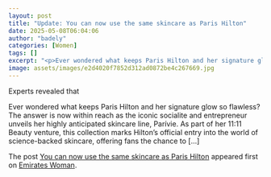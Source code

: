 ```yaml
---
layout: post
title: "Update: You can now use the same skincare as Paris Hilton"
date: 2025-05-08T06:04:06
author: "badely"
categories: [Women]
tags: []
excerpt: "<p>Ever wondered what keeps Paris Hilton and her signature glow so flawless? The answer is now within reach as the iconic socialite and entrepreneur u"
image: assets/images/e2d4020f7852d312ad0872be4c267669.jpg
---
```


Experts revealed that <p>Ever wondered what keeps Paris Hilton and her signature glow so flawless? The answer is now within reach as the iconic socialite and entrepreneur unveils her highly anticipated skincare line, Parívie. As part of her 11:11 Beauty venture, this collection marks Hilton&#8217;s official entry into the world of science-backed skincare, offering fans the chance to [&#8230;]</p>
<p>The post <a href="https://emirateswoman.com/you-can-now-use-the-same-skincare-as-paris-hilton/" rel="nofollow">You can now use the same skincare as Paris Hilton</a> appeared first on <a href="https://emirateswoman.com" rel="nofollow">Emirates Woman</a>.</p>

